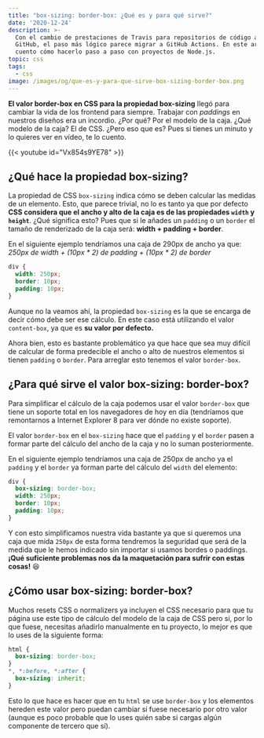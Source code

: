 ```yaml
---
title: "box-sizing: border-box: ¿Qué es y para qué sirve?"
date: '2020-12-24'
description: >-
  Con el cambio de prestaciones de Travis para repositorios de código abierto en
  GitHub, el paso más lógico parece migrar a GitHub Actions. En este artículo te
  cuento cómo hacerlo paso a paso con proyectos de Node.js.
topic: css
tags:
  - css
image: /images/og/que-es-y-para-que-sirve-box-sizing-border-box.png
---
```


**El valor border-box en CSS para la propiedad box-sizing** llegó para cambiar la vida de los frontend para siempre. Trabajar con *paddings* en nuestros diseños era un incordio. ¿Por qué? Por el modelo de la caja. ¿Qué modelo de la caja? El de CSS. ¿Pero eso que es? Pues si tienes un minuto y lo quieres ver en vídeo, te lo cuento.

{{< youtube id="Vx854s9YE78" >}}

## ¿Qué hace la propiedad box-sizing?

La propiedad de CSS `box-sizing` indica cómo se deben calcular las medidas de un elemento. Esto, que parece trivial, no lo es tanto ya que por defecto **CSS considera que el ancho y alto de la caja es de las propiedades `width` y `height`**. ¿Qué significa esto? Pues que si le añades un `padding` o un `border` el tamaño de renderizado de la caja será: **width + padding + border**.

En el siguiente ejemplo tendríamos una caja de 290px de ancho ya que:
*250px de width + (10px * 2) de padding + (10px * 2) de border*

```css
div {
  width: 250px;
  border: 10px;
  padding: 10px;
}
```

Aunque no la veamos ahí, la propiedad `box-sizing` es la que se encarga de decir cómo debe ser ese cálculo. En este caso está utilizando el valor `content-box`, ya que es **su valor por defecto.**

Ahora bien, esto es bastante problemático ya que hace que sea muy difícil de calcular de forma predecible el ancho o alto de nuestros elementos si tienen `padding` o `border`. Para arreglar esto tenemos el valor `border-box`.

## ¿Para qué sirve el valor box-sizing: border-box?

Para simplificar el cálculo de la caja podemos usar el valor `border-box` que tiene un soporte total en los navegadores de hoy en día (tendríamos que remontarnos a Internet Explorer 8 para ver dónde no existe soporte).

El valor `border-box` en el `box-sizing` hace que el `padding` y el `border` pasen a formar parte del cálculo del ancho de la caja y no lo suman posteriormente.

En el siguiente ejemplo tendríamos una caja de 250px de ancho ya el `padding` y el `border` ya forman parte del cálculo del `width` del elemento:

```css
div {
  box-sizing: border-box;
  width: 250px;
  border: 10px;
  padding: 10px;
}
```

Y con esto simplificamos nuestra vida bastante ya que si queremos una caja que mida `250px` de esta forma tendremos la seguridad que será de la medida que le hemos indicado sin importar si usamos bordes o paddings. **¡Qué suficiente problemas nos da la maquetación para sufrir con estas cosas!** 😆

## ¿Cómo usar box-sizing: border-box?

Muchos resets CSS o normalizers ya incluyen el CSS necesario para que tu página use este tipo de cálculo del modelo de la caja de CSS pero si, por lo que fuese, necesitas añadirlo manualmente en tu proyecto, lo mejor es que lo uses de la siguiente forma:

```css
html {
  box-sizing: border-box;
}
*, *:before, *:after {
  box-sizing: inherit;
}
```

Esto lo que hace es hacer que en tu `html` se use `border-box` y los elementos hereden este valor pero puedan cambiar si fuese necesario por otro valor (aunque es poco probable que lo uses quién sabe si cargas algún componente de tercero que sí).